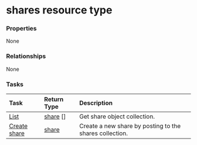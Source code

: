 # shares resource type



### Properties
None

### Relationships
None


### Tasks

| Task		   | Return Type	|Description|
|:---------------|:--------|:----------|
|[List](../api/share_list.md) | [share](share.md) [] |Get share object collection. |
|[Create share](../api/share_post_shares.md) |[share](share.md)| Create a new share by posting to the shares collection.|

<!-- uuid: 1272bd26-90d9-49d4-8d7e-e7ef40620ff0
2015-10-16 22:29:35 UTC -->
<!-- {
  "type": "#page.annotation",
  "description": "shares resource",
  "keywords": "",
  "section": "documentation",
  "tocPath": ""
}-->